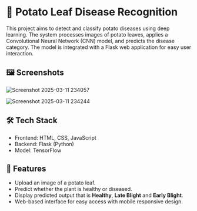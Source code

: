 # 🥔 Potato Leaf Disease Recognition
This project aims to detect and classify potato diseases using deep learning. The system processes images of potato leaves, applies a Convolutional Neural Network (CNN) model, and predicts the disease category. The model is integrated with a Flask web application for easy user interaction.

## 🖼️ Screenshots
![Screenshot 2025-03-11 234057](https://github.com/user-attachments/assets/bb78a437-9ec4-4b0a-a127-d49787d6e498)

![Screenshot 2025-03-11 234244](https://github.com/user-attachments/assets/1d2f44c5-281c-4b1b-b5b3-3b5a0829e547)

## 🛠️ Tech Stack
 - Frontend: HTML, CSS, JavaScript
 - Backend: Flask (Python)
 - Model: TensorFlow

## 🚀 Features
 -  Upload an image of a potato leaf.
 -  Predict whether the plant is healthy or diseased.
 -  Display predicted output that is **Healthy**, **Late Blight** and **Early Blight**.
 -  Web-based interface for easy access with mobile responsive design.

